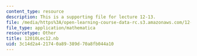```yaml
---
content_type: resource
description: This is a supporting file for lecture 12-13.
file: /media/https%3A/open-learning-course-data-rc.s3.amazonaws.com/12-010-computational-methods-of-scientific-programming-fall-2011/3c14d2a421740a89389d70a8fb044a10_12010Lec12.nb
file_type: application/mathematica
resourcetype: Other
title: 12010Lec12.nb
uid: 3c14d2a4-2174-0a89-389d-70a8fb044a10
---
```

